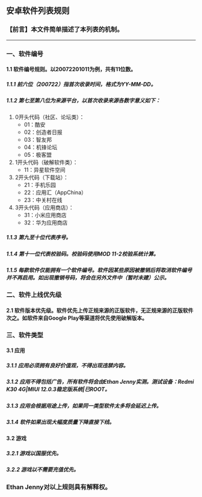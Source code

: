 ## 安卓软件列表规则
### 【前言】本文件简单描述了本列表的机制。
***
### 一、软件编号
#### 1.1 软件编号规则。以20072201011为例，共有11位数。
##### 1.1.1 前六位（200722）指首次收录时间，格式为YY-MM-DD。
##### 1.1.2 第七至第八位为来源平台，以首次收录来源各数字意义如下：
1. 0开头代码（社区、论坛类）：
    - 01：酷安
    - 02：创造者日报
    - 03：智友邦
    - 04：机锋论坛
    - 05：极客盟
2. 1开头代码（破解软件类）：
    - 11：异星软件空间
3. 2开头代码（下载站）：
    - 21：手机乐园
    - 22：应用汇（AppChina）
    - 23：中关村在线
4. 3开头代码（应用商店）：
    - 31：小米应用商店
    - 32：华为应用商店
##### 1.1.3 第九至十位代表序号。
##### 1.1.4 第十一位代表校验码。校验码使用MOD 11-2校验系统计算。
##### 1.1.5 每款软件仅能拥有一个软件编号。软件因某些原因被撤销后将取消软件编号并不再启用。如出现撤销号码，将会在另外文件中（暂时未建）公示。
### 二、软件上线优先级
#### 2.1 软件版本优先级。软件优先上传正规来源的正版软件，无正规来源的正版软件次之。如软件来自Google Play等渠道将优先使用破解版本。
### 三、软件类型
#### 3.1 应用
##### 3.1.1 应用必须拥有良好价值观，不得出现违禁内容。
##### 3.1.2 应用不得包括广告，所有软件将会由Ethan Jenny实测。测试设备：Redmi K30 4G|MIUI 12.0.3稳定版系统|已ROOT。
##### 3.1.3 应用会根据用途上传，如果同一类型软件太多将会延迟上传。
##### 3.1.4 软件如果出现大幅度质量下降直接下线。
#### 3.2 游戏
##### 3.2.1 游戏以国服优先。
##### 3.2.2 游戏以不需要充值优先。

### Ethan Jenny对以上规则具有解释权。
